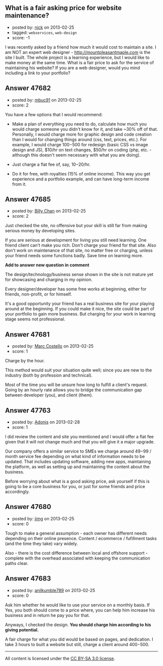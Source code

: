 ## What is a fair asking price for website maintenance?

- posted by: [nick](https://stackexchange.com/users/-1/25185-nick) on 2013-02-25
- tagged: `webservices`, `web-design`
- score: -1

I was recently asked by a friend how much it would cost to maintain a site. I am NOT an expert web designer - http://mountpleasantmaple.com is the site I built. The whole project is a learning experience, but I would like to make money at the same time. What is a fair price to ask for the service of maintaining his website? If you are a web designer, would you mind including a link to your portfolio?


## Answer 47682

- posted by: [mbuc91](https://stackexchange.com/users/-1/25191-mbuc91) on 2013-02-25
- score: 2

You have a few options that I would recommend:

- Make a plan of everything you need to do, calculate how much you would charge someone you didn't know for it, and take ~30% off of that.  Personally, I would charge more for graphic design and code creation than I would for changing things around (css, text, prices, etc.).  For example, I would charge $100-$500 for redesign (basic CSS vs image design and JS), $10/hr on text changes, $50/hr on coding (php, etc. - although this doesn't seem necessary with what you are doing).

- Just charge a flat fee of, say, $10-$20/hr.

- Do it for free, with royalties (15% of online income).  This way you get experience and a portfolio example, and can have long-term income from it.


## Answer 47685

- posted by: [Billy Chan](https://stackexchange.com/users/-1/21618-billy-chan) on 2013-02-25
- score: 2

Just checked the site, no offensive but your skill is still far from making serious money by developing sites.

If you are serious at development for living you still need learning. One friend client can't make you rich. Don't charge your friend for that site. Also don't work on maintenance of that site, no matter free or charging, unless your friend needs some functions badly. Save time on learning more.

**Add to answer new question in comment**

The design/technology/business sense shown in the site is not mature yet for showcasing and charging in my opinion. 

Every designer/developer has some free works at beginning, either for friends, non-profit, or for himself. 

It's a good opportunity your friend has a real business site for your playing around at the beginning. If you could make it nice, the site could be part of your portfolio to gain more business. But charging for your work in learning stage seems not professional.



## Answer 47681

- posted by: [Marc Costello](https://stackexchange.com/users/-1/25189-marc-costello) on 2013-02-25
- score: 1

Charge by the hour.

This method would suit your situation quite well; since you are new to the industry (both by profession and technical).

Most of the time you will be unsure how long to fulfill a client's request. Going by an hourly rate allows you to bridge the communication gap between developer (you), and client (them).



## Answer 47763

- posted by: [Adonis](https://stackexchange.com/users/-1/23990-adonis) on 2013-02-28
- score: 1

I did review the content and site you mentioned and I would offer a flat fee given that it will not change much and that you will give it a major upgrade.

Our company offers a similar service to SMEs we charge around $49-$99 / month service fee depending on what kind of information needs to be updated.  That includes updating software, adding new apps, maintaining the platform, as well as setting up and maintaining the content about the business.

Before worrying about what is a good asking price, ask yourself if this is going to be a core business for you, or just for some friends and price accordingly.


## Answer 47680

- posted by: [jimg](https://stackexchange.com/users/-1/2380-jimg) on 2013-02-25
- score: 0

Tough to make a general assumption - each owner has different needs depending on their online presence.  Content / ecommerce / fufillment tasks (and the time they take) vary widely.  

Also - there is the cost difference between local and offshore support - complete with the overhead associated with keeping the communication paths clear. 




## Answer 47683

- posted by: [anilkumble789](https://stackexchange.com/users/-1/25100-anilkumble789) on 2013-02-25
- score: 0

Ask him whether he would like to use your service on a monthly basis. If Yes, you both should come to a price where, you can help him increase his business and in return he pay you for that.

Anyways, I checked the design. **You should charge him according to his giving potential.** 

A fair charge for what you did would be based on pages, and dedication. I take 3 hours to built a website but still, charge a client around $400-$500.







---

All content is licensed under the [CC BY-SA 3.0 license](https://creativecommons.org/licenses/by-sa/3.0/).

